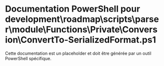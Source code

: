 # Documentation PowerShell pour development\roadmap\scripts\parser\module\Functions\Private\Conversion\ConvertTo-SerializedFormat.ps1

Cette documentation est un placeholder et doit être générée par un outil PowerShell spécifique.
